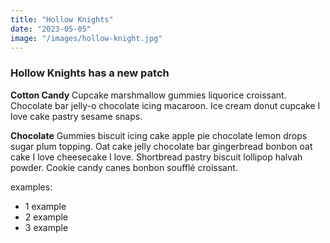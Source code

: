 ```yaml
---
title: "Hollow Knights"
date: "2023-05-05"
image: "/images/hollow-knight.jpg"
---
```


### Hollow Knights has a new patch

**Cotton Candy** Cupcake marshmallow gummies liquorice croissant. Chocolate bar jelly-o chocolate icing macaroon. Ice cream donut cupcake I love cake pastry sesame snaps.

**Chocolate** Gummies biscuit icing cake apple pie chocolate lemon drops sugar plum topping. Oat cake jelly chocolate bar gingerbread bonbon oat cake I love cheesecake I love. Shortbread pastry biscuit lollipop halvah powder. Cookie candy canes bonbon soufflé croissant.

examples:

- 1 example
- 2 example
- 3 example
